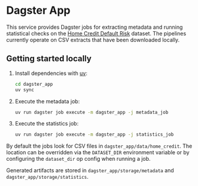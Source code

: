 # Dagster App

This service provides Dagster jobs for extracting metadata and running statistical checks on the [Home Credit Default Risk](https://www.kaggle.com/competitions/home-credit-default-risk/data) dataset. The pipelines currently operate on CSV extracts that have been downloaded locally.

## Getting started locally

1. Install dependencies with [uv](https://github.com/astral-sh/uv):

   ```bash
   cd dagster_app
   uv sync
   ```

2. Execute the metadata job:

   ```bash
   uv run dagster job execute -m dagster_app -j metadata_job
   ```

3. Execute the statistics job:

   ```bash
   uv run dagster job execute -m dagster_app -j statistics_job
   ```

By default the jobs look for CSV files in `dagster_app/data/home_credit`. The location can be overridden via the `DATASET_DIR` environment variable or by configuring the `dataset_dir` op config when running a job.

Generated artifacts are stored in `dagster_app/storage/metadata` and `dagster_app/storage/statistics`.
